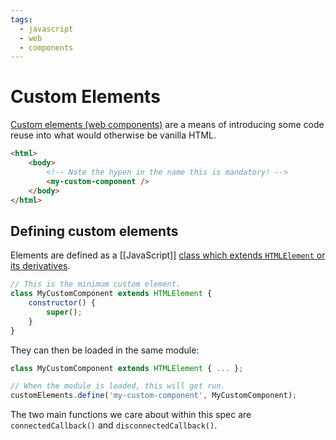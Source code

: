 ```yaml
---
tags:
  - javascript
  - web
  - components
---
```


# Custom Elements

[Custom elements (web components)](https://developer.mozilla.org/en-US/docs/Web/API/Web_components) are a means of introducing some code reuse into what would otherwise be vanilla HTML.

```html
<html>
	<body>
		<!-- Note the hypen in the name this is mandatory! -->
		<my-custom-component />
	</body>
</html>
```

## Defining custom elements

Elements are defined as a [[JavaScript]] [class which extends `HTMLElement` or its derivatives](https://developer.mozilla.org/en-US/docs/Web/API/Web_components/Using_custom_elements#implementing_a_custom_element).

```javascript
// This is the minimum custom element.
class MyCustomComponent extends HTMLElement {
	constructor() {
		super();
	}
}
```

They can then be loaded in the same module:
```javascript
class MyCustomComponent extends HTMLElement { ... };

// When the module is loaded, this will get run.
customElements.define('my-custom-component', MyCustomComponent);
```

The two main functions we care about within this spec are `connectedCallback()` and `disconnectedCallback()`.
